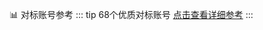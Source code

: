 📊 对标账号参考
::: tip 68个优质对标账号
[点击查看详细参考](https://doc.weixin.qq.com/sheet/e3_AYgAtwa9ALAgDOgxxY6TVeecunfJa?scode=AJ8AQAfiADU0RvqbhAAYgAtwa9ALA&tab=BB08J2)
:::